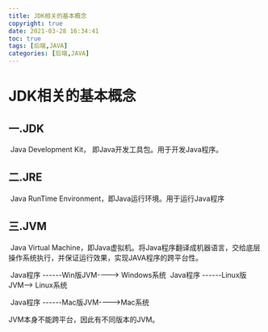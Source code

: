```yaml
---
title: JDK相关的基本概念
copyright: true
date: 2021-03-28 16:34:41
toc: true
tags: [后端,JAVA]
categories: [后端,JAVA]
---
```


# JDK相关的基本概念

<!-- more -->

## 一.JDK

​	Java Development Kit， 即Java开发工具包。用于开发Java程序。

## 二.JRE

​	Java RunTime Environment，即Java运行环境。用于运行Java程序

## 三.JVM

​	Java Virtual Machine，即Java虚拟机。将Java程序翻译成机器语言，交给底层操作系统执行，并保证运行效果，实现JAVA程序的跨平台性。

​	Java程序 ------Win版JVM----> Windows系统
​	Java程序 ------Linux版JVM--> Linux系统

​	Java程序 ------Mac版JVM---->Mac系统

JVM本身不能跨平台，因此有不同版本的JVM。


